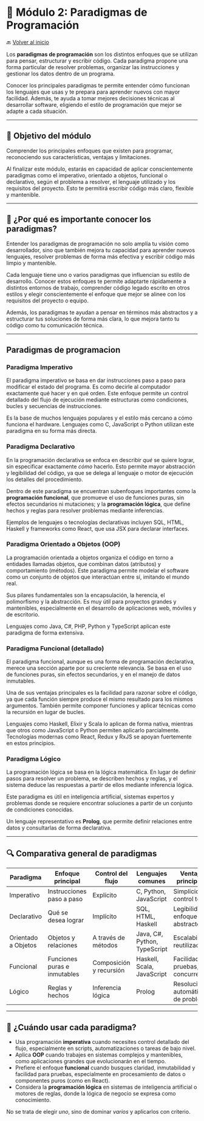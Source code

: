# 📌 Módulo 2: Paradigmas de Programación

🔙 [Volver al inicio](../README.md)

Los **paradigmas de programación** son los distintos enfoques que se utilizan para pensar, estructurar y escribir código. Cada paradigma propone una forma particular de resolver problemas, organizar las instrucciones y gestionar los datos dentro de un programa.

Conocer los principales paradigmas te permite entender cómo funcionan los lenguajes que usas y te prepara para aprender nuevos con mayor facilidad. Además, te ayuda a tomar mejores decisiones técnicas al desarrollar software, eligiendo el estilo de programación que mejor se adapte a cada situación.

---

## 🎯 Objetivo del módulo

Comprender los principales enfoques que existen para programar, reconociendo sus características, ventajas y limitaciones.

Al finalizar este módulo, estarás en capacidad de aplicar conscientemente paradigmas como el imperativo, orientado a objetos, funcional o declarativo, según el problema a resolver, el lenguaje utilizado y los requisitos del proyecto. Esto te permitirá escribir código más claro, flexible y mantenible.

---

## 🧠 ¿Por qué es importante conocer los paradigmas?

Entender los paradigmas de programación no solo amplía tu visión como desarrollador, sino que también mejora tu capacidad para aprender nuevos lenguajes, resolver problemas de forma más efectiva y escribir código más limpio y mantenible.

Cada lenguaje tiene uno o varios paradigmas que influencian su estilo de desarrollo. Conocer estos enfoques te permite adaptarte rápidamente a distintos entornos de trabajo, comprender código legado escrito en otros estilos y elegir conscientemente el enfoque que mejor se alinee con los requisitos del proyecto o equipo.

Además, los paradigmas te ayudan a pensar en términos más abstractos y a estructurar tus soluciones de forma más clara, lo que mejora tanto tu código como tu comunicación técnica.

---

## Paradigmas de programacion

### Paradigma Imperativo

El paradigma imperativo se basa en dar instrucciones paso a paso para modificar el estado del programa. Es como decirle al computador exactamente qué hacer y en qué orden. Este enfoque permite un control detallado del flujo de ejecución mediante estructuras como condiciones, bucles y secuencias de instrucciones.

Es la base de muchos lenguajes populares y el estilo más cercano a cómo funciona el hardware. Lenguajes como C, JavaScript o Python utilizan este paradigma en su forma más directa.

### Paradigma Declarativo

En la programación declarativa se enfoca en describir _qué_ se quiere lograr, sin especificar exactamente _cómo_ hacerlo. Esto permite mayor abstracción y legibilidad del código, ya que se delega al lenguaje o motor de ejecución los detalles del procedimiento.

Dentro de este paradigma se encuentran subenfoques importantes como la **programación funcional**, que promueve el uso de funciones puras, sin efectos secundarios ni mutaciones; y la **programación lógica**, que define hechos y reglas para resolver problemas mediante inferencias.

Ejemplos de lenguajes o tecnologías declarativas incluyen SQL, HTML, Haskell y frameworks como React, que usa JSX para declarar interfaces.

### Paradigma Orientado a Objetos (OOP)

La programación orientada a objetos organiza el código en torno a entidades llamadas objetos, que combinan datos (atributos) y comportamiento (métodos). Este paradigma permite modelar el software como un conjunto de objetos que interactúan entre sí, imitando el mundo real.

Sus pilares fundamentales son la encapsulación, la herencia, el polimorfismo y la abstracción. Es muy útil para proyectos grandes y mantenibles, especialmente en el desarrollo de aplicaciones web, móviles y de escritorio.

Lenguajes como Java, C#, PHP, Python y TypeScript aplican este paradigma de forma extensiva.

### Paradigma Funcional (detallado)

El paradigma funcional, aunque es una forma de programación declarativa, merece una sección aparte por su creciente relevancia. Se basa en el uso de funciones puras, sin efectos secundarios, y en el manejo de datos inmutables.

Una de sus ventajas principales es la facilidad para razonar sobre el código, ya que cada función siempre produce el mismo resultado para los mismos argumentos. También permite componer funciones y aplicar técnicas como la recursión en lugar de bucles.

Lenguajes como Haskell, Elixir y Scala lo aplican de forma nativa, mientras que otros como JavaScript o Python permiten aplicarlo parcialmente. Tecnologías modernas como React, Redux y RxJS se apoyan fuertemente en estos principios.

### Paradigma Lógico

La programación lógica se basa en la lógica matemática. En lugar de definir pasos para resolver un problema, se describen hechos y reglas, y el sistema deduce las respuestas a partir de ellos mediante inferencia lógica.

Este paradigma es útil en inteligencia artificial, sistemas expertos y problemas donde se requiere encontrar soluciones a partir de un conjunto de condiciones conocidas.

Un lenguaje representativo es **Prolog**, que permite definir relaciones entre datos y consultarlas de forma declarativa.

---

## 🔍 Comparativa general de paradigmas

| Paradigma           | Enfoque principal            | Control del flujo       | Lenguajes comunes            | Ventajas principales               |
| ------------------- | ---------------------------- | ----------------------- | ---------------------------- | ---------------------------------- |
| Imperativo          | Instrucciones paso a paso    | Explícito               | C, Python, JavaScript        | Simplicidad, control total         |
| Declarativo         | Qué se desea lograr          | Implícito               | SQL, HTML, Haskell           | Legibilidad, enfoque abstracto     |
| Orientado a Objetos | Objetos y relaciones         | A través de métodos     | Java, C#, Python, TypeScript | Escalabilidad, reutilización       |
| Funcional           | Funciones puras e inmutables | Composición y recursión | Haskell, Scala, JavaScript   | Facilidad de pruebas, concurrencia |
| Lógico              | Reglas y hechos              | Inferencia lógica       | Prolog                       | Resolución automática de problemas |

---

## 🧰 ¿Cuándo usar cada paradigma?

-   Usa programación **imperativa** cuando necesites control detallado del flujo, especialmente en scripts, automatizaciones o tareas de bajo nivel.
-   Aplica **OOP** cuando trabajes en sistemas complejos y mantenibles, como aplicaciones grandes que evolucionarán en el tiempo.
-   Prefiere el enfoque **funcional** cuando busques claridad, inmutabilidad y facilidad para pruebas, especialmente en procesamiento de datos o componentes puros (como en React).
-   Considera la **programación lógica** en sistemas de inteligencia artificial o motores de reglas, donde la lógica de negocio se expresa como conocimiento.

No se trata de elegir _uno_, sino de dominar _varios_ y aplicarlos con criterio.
